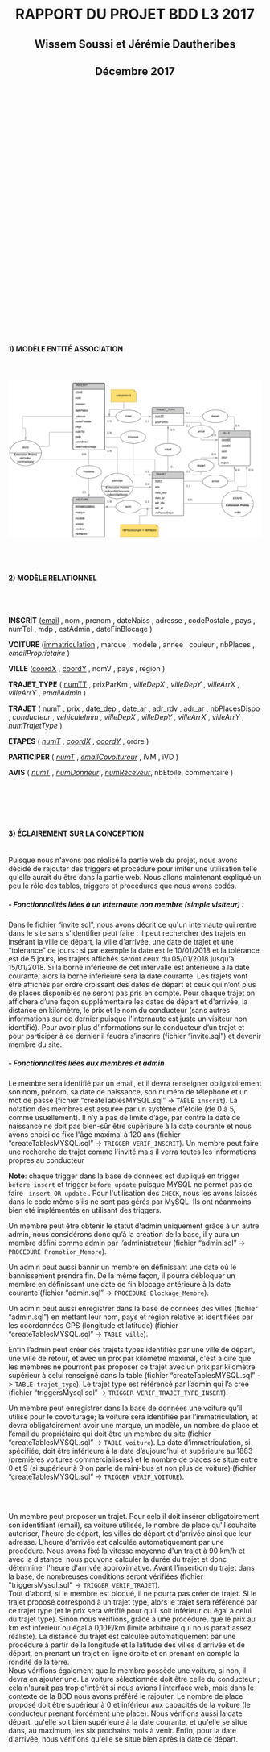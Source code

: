 <br>
<br>
<br>
<br>
<br>
<br>
<br>
<br>
<br>
<br>
<br>
<br>
<br>
<br>
<br>
<br>
<br>
<br>
<br>
<br>
<br>
<br>
<br>
<br>
<br>
<br>

<CENTER>
<h1>RAPPORT DU PROJET BDD L3 2017</H1>
<h2>Wissem Soussi et Jérémie Dautheribes</h2>
<h2>Décembre 2017</h2>
</CENTER>

<br>
<br>
<br>
<br>
<br>
<br>
<br>
<br>
<br>
<br>
<br>
<br>
<br>
<br>
<br>
<br>
<br>
<br>
<br>
<br>
<br>
<br>
<br>
<br>
<br>
<br>
<br>
<br>
<br>


<h4>1) MODÈLE ENTITÉ ASSOCIATION</h4>
<br>
<br>
<img src="./modeleEA.png">
<br>
<br>
<br>
<br>

<h4>2) MODÈLE RELATIONNEL</h4>
<br>
<br>

**INSCRIT**
(<u>email</u> , nom , prenom , dateNaiss , adresse , codePostale , pays , numTel , mdp , estAdmin , dateFinBlocage )

**VOITURE** (<u>immatriculation</u> , marque , modele , annee , couleur , nbPlaces , _emailProprietaire_ )

**VILLE**
(<u>coordX</u> , <u>coordY</u> , nomV , pays , region )

**TRAJET_TYPE**
( <u>numTT</u> , prixParKm , _villeDepX_ ,  _villeDepY_ , _villeArrX_ , _villeArrY_ , _emailAdmin_ )

**TRAJET**
( <u>numT</u> , prix , date_dep , date_ar , adr_rdv , adr_ar , nbPlacesDispo , _conducteur_ , _vehiculeImm_ ,  _villeDepX_ ,  _villeDepY_ , _villeArrX_ , _villeArrY_ , _numTrajetType_ )

**ETAPES**
( <u>_numT_</u> , <u>_coordX_</u> , <u>_coordY_</u> , ordre )

**PARTICIPER**
( <u>_numT_</u> , <u>_emailCovoitureur_</u> , iVM , iVD )


**AVIS**
( <u>_numT_</u> , <u>_numDonneur_</u> , <u>_numRéceveur_</u>, nbEtoile, commentaire )
<br>
<br>
<br>
<br>
<br>
<br>

<h4> 3) ÉCLAIREMENT SUR LA CONCEPTION</h4>
<br>
Puisque nous n'avons pas réalisé la partie web du projet, nous avons décidé de rajouter des triggers et procédure pour imiter une utilisation telle qu'elle aurait du être dans la partie web. Nous allons maintenant expliqué un peu le rôle des tables, triggers et procedures que nous avons codés.

<h5> - Fonctionnalités liées à un internaute non membre (simple visiteur) :</h5>
Dans le fichier “invite.sql”, nous avons décrit ce qu'un internaute qui rentre dans le site sans s'identifier peut faire : il peut rechercher des trajets en insérant la ville de départ, la ville d'arrivée, une date de trajet et une “tolérance” de jours : si par exemple la date est le 10/01/2018 et la tolérance est de 5 jours, les trajets affichés seront ceux du 05/01/2018 jusqu’à 15/01/2018.
Si la borne inférieure de cet intervalle est antérieure à la date courante, alors la borne inférieure sera la date courante.
Les trajets vont être affichés par ordre croissant des dates de départ et ceux qui n’ont plus de places disponibles ne seront pas pris en compte.
Pour chaque trajet on affichera d’une façon supplémentaire les dates de départ et d'arrivée, la distance en kilomètre, le prix et le nom du conducteur (sans autres informations sur ce dernier puisque l'internaute est juste un visiteur non identifié).
Pour avoir plus d’informations sur le conducteur d’un trajet et pour participer à ce dernier il faudra s’inscrire (fichier “invite.sql”) et devenir membre du site.

<h5>- Fonctionnalités liées aux membres et admin </h5>

Le membre sera identifié par un email, et il devra renseigner obligatoirement son nom, prénom, sa date de naissance, son numéro de téléphone et un mot de passe (fichier “createTablesMYSQL.sql” -> `TABLE inscrit`).
La notation des membres est assurée par un système d'étoile (de 0 à 5, comme usuellement). Il n’y a pas de limite d’âge, par contre la date de naissance ne doit pas bien-sûr être supérieure à la date courante et nous avons choisi de fixe l'âge maximal à 120 ans (fichier “createTablesMYSQL.sql” -> `TRIGGER VERIF_INSCRIT`).
Un membre peut faire une recherche de trajet comme l'invité mais il verra toutes les informations propres au conducteur


**Note**: chaque trigger dans la base de données est dupliqué en trigger `before insert` et trigger `before update` puisque MYSQL ne permet pas de faire ` insert OR update` . Pour l'utilisation des `CHECK`, nous les avons laissés dans le code même s'ils ne sont pas gérés par MySQL. Ils ont néanmoins bien été implémentés en utilisant des triggers.





Un membre peut être obtenir le statut d'admin uniquement grâce à  un autre admin, nous considérons donc qu’à la création de la base, il y aura un membre défini comme admin par l’administrateur (fichier “admin.sql” -> `PROCEDURE Promotion_Membre`).


Un admin peut aussi bannir un membre en définissant une date où le bannissement prendra fin. De la même façon, il pourra débloquer un membre en définissant une date de fin blocage antérieure à la date courante  (fichier “admin.sql” -> `PROCEDURE Blockage_Membre`).

Un admin peut aussi enregistrer dans la base de données des villes (fichier “admin.sql”) en mettant leur nom, pays et région relative et identifiées par les coordonnées GPS (longitude et latitude) (fichier “createTablesMYSQL.sql” -> `TABLE ville`).

Enfin l’admin peut créer des trajets types identifiés par une ville de départ, une ville de retour, et avec un prix par kilomètre maximal, c'est à dire que les membres ne pourront pas proposer ce trajet avec un prix par kilomètre supérieur à celui renseigné dans la table (fichier “createTablesMYSQL.sql” -> `TABLE trajet_type`). Le trajet type est référencé par l’admin qui l’a créé (fichier “triggersMysql.sql” -> `TRIGGER VERIF_TRAJET_TYPE_INSERT`).

Un membre peut enregistrer dans la base de données une voiture qu’il utilise pour le covoiturage; la voiture sera identifiée par l’immatriculation, et devra obligatoirement avoir une marque, un modèle, un nombre de place et l’email du propriétaire qui doit être un membre du site (fichier “createTablesMYSQL.sql” -> `TABLE voiture`).
La date d’immatriculation, si spécifiée, doit être inférieure à la date d’aujourd’hui et supérieure au 1883 (premières voitures commercialisées) et le nombre de places se situe entre 0 et 9 (si supérieur à 9 on parle de mini-bus et non plus de voiture) (fichier “createTablesMYSQL.sql” -> `TRIGGER VERIF_VOITURE`).

<br>
<br>

Un membre peut proposer un trajet. Pour cela il doit insérer obligatoirement son identifiant (email), sa voiture utilisée, le nombre de place qu'il souhaite autoriser, l'heure de départ, les villes de départ et d'arrivée ainsi que leur adresse. L'heure d'arrivée est calculée automatiquement par une procédure. Nous avons fixé la vitesse moyenne d'un trajet à 90 km/h et avec la distance, nous pouvons calculer la durée du trajet et donc déterminer l'heure d'arrivée approximative. Avant l'insertion du trajet dans la base, de nombreuses conditions seront vérifiées (fichier "triggersMysql.sql" -> `TRIGGER VERIF_TRAJET`). </br>
Tout d'abord, si le membre est bloqué, il ne pourra pas créer de trajet. Si le trajet proposé correspond à un trajet type, alors le trajet sera référencé par ce trajet type (et le prix sera vérifié pour qu'il soit inférieur ou égal à celui du trajet type). Sinon nous vérifions, grâce à une procédure, que le prix au km est inférieur ou égal à 0,10€/km (limite arbitraire qui nous parait assez réaliste). La distance du trajet est calculée automatiquement par une procédure à partir de la longitude et la latitude des villes d'arrivée et de départ, en prenant un trajet en ligne droite et en prenant en compte la rondité de la terre. </br>
Nous vérifions également que le membre possède une voiture, si non, il devra en ajouter une. La voiture sélectionnée doit être celle du conducteur ; cela n'aurait pas trop d'intérêt si nous avions l'interface web, mais dans le contexte de la BDD nous avons préféré le rajouter. Le nombre de place proposé doit être supérieur à 0 et inférieur aux capacités de la voiture (le conducteur prenant forcément une place).
Nous vérifions aussi la date départ, qu'elle soit bien supérieure à la date courante, et qu'elle se situe dans, au maximum, les six prochains mois à venir. Enfin, pour la date d'arrivée, nous vérifions qu'elle se situe bien après la date de départ.


<br>
<br>

Un trajet peut comporter plusieurs villes étapes entre la ville de départ et la ville d'arrivée (fichier “createTablesMYSQL.sql” -> `TABLE etapes`).
Ces villes étapes sont identifiées par leur ordre de parcours dans le trajet.

Un membre peut participer à un trajet, en insérant les villes où il va monter et descendre entre les villes disponibles dans le trajet: ville de départ, villes étapes, ville d'arrivée (fichier “createTablesMYSQL.sql” -> `TABLE participer`). Si la ville “d’embarcation” (iVM) est la ville de départ alors sa valeur est NULL, vice-versa iVD est NULL si la ville de descente est la ville d'arrivée : personne ne peut donc descendre à la ville de départ et personne ne va monter dans la ville d'arrivée (logique et convenable). Autrement, iVM et iVD vont contenir l’ordre respectivement de la ville de d'embarcation et de la ville de dépôt dans ce (sous-)trajet (l’attribut ordre dans la table `etapes`).

La participation est ajoutée seulement s’il y a de la place disponible pour ce sous-trajet. C’est-à-dire que si pour ce bout de trajet (de iVM à IVD) il y a une étape où il n'y a pas de place disponible, la participation ne peut pas être prise en compte. Aussi, le membre et le conducteur du trajet ne doivent pas être bloqués au moment de la souscription du trajet. Enfin l’ordre de la ville de monté/d'embarcation doit être bien sûr inférieur à l’ordre de la ville de descente (on ne peut pas descendre dans une ville qui a déjà été parcourue) (fichier “triggersMysql.sql” -> `TRIGGER VERIF_PARTICIPER_NODRIVER`).


Un membre peut donner un avis avec un système d’étoile (comme décrit plus haut). Le nombre d’étoile est obligatoire, mais l’utilisateur peut rajouter s’il le souhaite un commentaire écrit. Un avis est associé au minimum à un numéro de trajet, à l’identifiant du donneur de l’avis, à l’identifiant du receveur de l’avis et donc au nombre d’étoile. Avant l’insertion d’un avis, plusieurs conditions doivent être respectées. En premier lieu, l’avis ne peut pas être posté avant la fin du trajet. Le donneur de l’avis ne peut pas se donner un avis à lui-même. Si le donneur de l’avis est un covoitureur, alors il ne peut donner son avis qu’au conducteur. Enfin, s’il est conducteur, il peut donner un avis à chaque autre covoitureur présent lors du trajet.
<br>
<br>

